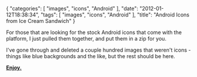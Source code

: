 {
    "categories": [
        "images", 
        "icons", 
        "Android"
    ], 
    "date": "2012-01-12T18:38:34", 
    "tags": [
        "images", 
        "icons", 
        "Android"
    ], 
    "title": "Android Icons from Ice Cream Sandwich"
}

For those that are looking for the stock Android icons that come with the platform, I just pulled them together, and put them in a zip for you.

I've gone through and deleted a couple hundred images that weren't icons - things like blue backgrounds and the like, but the rest should be here.

<strong><a href="/archive/shared/android-icons.zip">Enjoy.</a></strong>